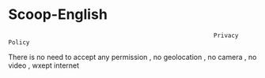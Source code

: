 # Scoop-English 
                                                              Privacy Policy
 There is no need to accept any permission , no geolocation , no camera , no video , wxept internet
